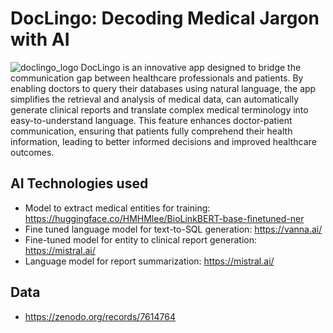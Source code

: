 # DocLingo: Decoding Medical Jargon with AI
![doclingo_logo](https://github.com/alabarga/hackbcn-2024/assets/166339/38208f52-e7a0-4a94-891e-ad82ed7af5b5)
DocLingo is an innovative app designed to bridge the communication gap between healthcare professionals and patients. By enabling doctors to query their databases using natural language, the app simplifies the retrieval and analysis of medical data, can automatically generate clinical reports and translate complex medical terminology into easy-to-understand language. This feature enhances doctor-patient communication, ensuring that patients fully comprehend their health information, leading to better informed decisions and improved healthcare outcomes.

## AI Technologies used

- Model to extract medical entities for training: https://huggingface.co/HMHMlee/BioLinkBERT-base-finetuned-ner
- Fine tuned language model for text-to-SQL generation: https://vanna.ai/
- Fine-tuned model for entity to clinical report generation: https://mistral.ai/
- Language model for report summarization: https://mistral.ai/

## Data
- https://zenodo.org/records/7614764


